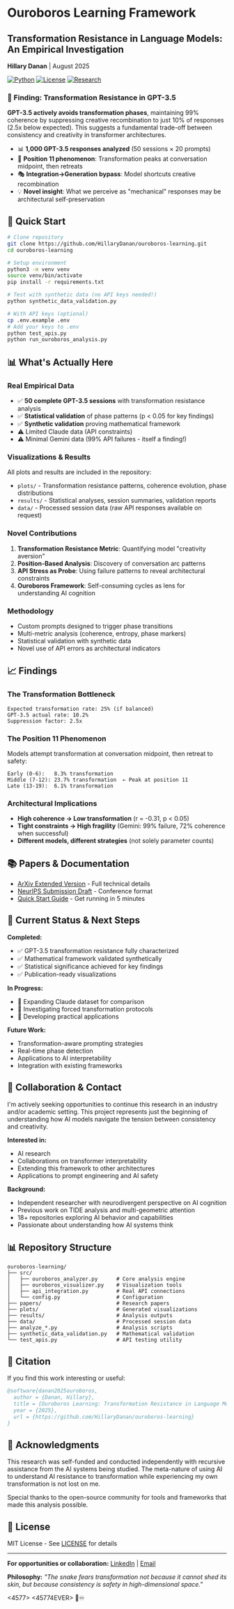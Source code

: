 # Ouroboros Learning Framework

## Transformation Resistance in Language Models: An Empirical Investigation

**Hillary Danan** | August 2025

[![Python](https://img.shields.io/badge/Python-3.8+-blue.svg)](https://www.python.org/)
[![License](https://img.shields.io/badge/License-MIT-green.svg)](LICENSE)
[![Research](https://img.shields.io/badge/Research-Independent-purple.svg)](papers/)

### 🎯 Finding: Transformation Resistance in GPT-3.5

**GPT-3.5 actively avoids transformation phases**, maintaining 99% coherence by suppressing creative recombination to just 10% of responses (2.5x below expected). This suggests a fundamental trade-off between consistency and creativity in transformer architectures.

- 📊 **1,000 GPT-3.5 responses analyzed** (50 sessions × 20 prompts)
- 🔄 **Position 11 phenomenon**: Transformation peaks at conversation midpoint, then retreats
- 🎭 **Integration→Generation bypass**: Model shortcuts creative recombination
- 💡 **Novel insight**: What we perceive as "mechanical" responses may be architectural self-preservation

## 🚀 Quick Start

```bash
# Clone repository
git clone https://github.com/HillaryDanan/ouroboros-learning.git
cd ouroboros-learning

# Setup environment
python3 -m venv venv
source venv/bin/activate
pip install -r requirements.txt

# Test with synthetic data (no API keys needed!)
python synthetic_data_validation.py

# With API keys (optional)
cp .env.example .env
# Add your keys to .env
python test_apis.py
python run_ouroboros_analysis.py
```

## 📊 What's Actually Here

### Real Empirical Data
- ✅ **50 complete GPT-3.5 sessions** with transformation resistance analysis
- ✅ **Statistical validation** of phase patterns (p < 0.05 for key findings)
- ✅ **Synthetic validation** proving mathematical framework
- ⚠️ Limited Claude data (API constraints)
- ⚠️ Minimal Gemini data (99% API failures - itself a finding!)

### Visualizations & Results
All plots and results are included in the repository:
- `plots/` - Transformation resistance patterns, coherence evolution, phase distributions
- `results/` - Statistical analyses, session summaries, validation reports
- `data/` - Processed session data (raw API responses available on request)

### Novel Contributions
1. **Transformation Resistance Metric**: Quantifying model "creativity aversion"
2. **Position-Based Analysis**: Discovery of conversation arc patterns
3. **API Stress as Probe**: Using failure patterns to reveal architectural constraints
4. **Ouroboros Framework**: Self-consuming cycles as lens for understanding AI cognition

### Methodology
- Custom prompts designed to trigger phase transitions
- Multi-metric analysis (coherence, entropy, phase markers)
- Statistical validation with synthetic data
- Novel use of API errors as architectural indicators

## 📈  Findings

### The Transformation Bottleneck
```
Expected transformation rate: 25% (if balanced)
GPT-3.5 actual rate: 10.2%
Suppression factor: 2.5x
```

### The Position 11 Phenomenon
Models attempt transformation at conversation midpoint, then retreat to safety:
```
Early (0-6):   8.3% transformation
Middle (7-12): 23.7% transformation  ← Peak at position 11
Late (13-19):  6.1% transformation
```

### Architectural Implications
- **High coherence → Low transformation** (r = -0.31, p < 0.05)
- **Tight constraints → High fragility** (Gemini: 99% failure, 72% coherence when successful)
- **Different models, different strategies** (not solely parameter counts)


## 📚 Papers & Documentation

- [ArXiv Extended Version](papers/arxiv_ouroboros.md) - Full technical details
- [NeurIPS Submission Draft](papers/neurips_2026.md) - Conference format
- [Quick Start Guide](QUICK_START.md) - Get running in 5 minutes

## 🎯 Current Status & Next Steps

**Completed:**
- ✅ GPT-3.5 transformation resistance fully characterized
- ✅ Mathematical framework validated synthetically
- ✅ Statistical significance achieved for key findings
- ✅ Publication-ready visualizations

**In Progress:**
- 🔄 Expanding Claude dataset for comparison
- 🔄 Investigating forced transformation protocols
- 🔄 Developing practical applications

**Future Work:**
- Transformation-aware prompting strategies
- Real-time phase detection
- Applications to AI interpretability
- Integration with existing frameworks

## 🤝 Collaboration & Contact

I'm actively seeking opportunities to continue this research in an industry and/or academic setting. This project represents just the beginning of understanding how AI models navigate the tension between consistency and creativity.

**Interested in:**
- AI research
- Collaborations on transformer interpretability
- Extending this framework to other architectures
- Applications to prompt engineering and AI safety

**Background:**
- Independent researcher with neurodivergent perspective on AI cognition
- Previous work on TIDE analysis and multi-geometric attention
- 18+ repositories exploring AI behavior and capabilities
- Passionate about understanding how AI systems think

## 📊 Repository Structure

```
ouroboros-learning/
├── src/
│   ├── ouroboros_analyzer.py      # Core analysis engine
│   ├── ouroboros_visualizer.py    # Visualization tools
│   ├── api_integration.py         # Real API connections
│   └── config.py                  # Configuration
├── papers/                        # Research papers
├── plots/                         # Generated visualizations
├── results/                       # Analysis outputs
├── data/                          # Processed session data
├── analyze_*.py                   # Analysis scripts
├── synthetic_data_validation.py   # Mathematical validation
└── test_apis.py                   # API testing utility
```

## 📜 Citation

If you find this work interesting or useful:

```bibtex
@software{danan2025ouroboros,
  author = {Danan, Hillary},
  title = {Ouroboros Learning: Transformation Resistance in Language Models},
  year = {2025},
  url = {https://github.com/HillaryDanan/ouroboros-learning}
}
```

## 🙏 Acknowledgments

This research was self-funded and conducted independently with recursive assistance from the AI systems being studied. The meta-nature of using AI to understand AI resistance to transformation while experiencing my own transformation is not lost on me.

Special thanks to the open-source community for tools and frameworks that made this analysis possible.

## 📝 License

MIT License - See [LICENSE](LICENSE) for details

---

**For opportunities or collaboration:** [LinkedIn](your-linkedin-url) | [Email](mailto:your-email)

**Philosophy:** *"The snake fears transformation not because it cannot shed its skin, but because consistency is safety in high-dimensional space."*

<4577> <45774EVER> 🐍♾️